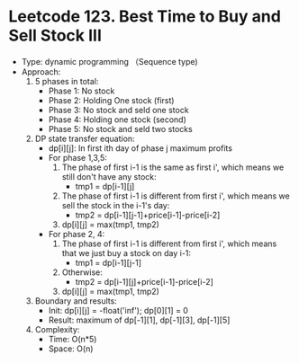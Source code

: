 # Leetcode 123. Best Time to Buy and Sell Stock III
- Type: dynamic programming （Sequence type)
- Approach:
	1. 5 phases in total: 
		- Phase 1: No stock
		- Phase 2: Holding One stock (first)
		- Phase 3: No stock and seld one stock
		- Phase 4: Holding one stock (second)
		- Phase 5: No stock and seld two stocks
	2. DP state transfer equation:
		- dp[i][j]: In first ith day of phase j maximum profits
		- For phase 1,3,5:
			1. The phase of first i-1 is the same as first i', which means we still don't have any stock:
				- tmp1 = dp[i-1][j]
			2. The phase of first i-1 is different from first i', which means we sell the stock in the i-1's day:
				- tmp2 = dp[i-1][j-1]+price[i-1]-price[i-2]
			3. dp[i][j] = max(tmp1, tmp2)
		- For phase 2, 4:
			1. The phase of first i-1 is different from first i', which means that we just buy a stock on day i-1:
				- tmp1 = dp[i-1][j-1]
			2. Otherwise:
				- tmp2 = dp[i-1][j]+price[i-1]-price[i-2]
			3. dp[i][j] = max(tmp1, tmp2)
	3. Boundary and results:
		- Init: dp[i][j] = -float('inf'); dp[0][1] = 0
		- Result: maximum of dp[-1][1], dp[-1][3], dp[-1][5]
	4. Complexity:
		- Time: O(n*5)
		- Space: O(n)
